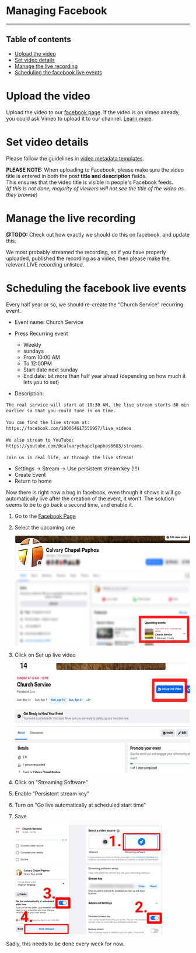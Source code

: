 <h1>Managing Facebook</h1>

----

<h2>Table of contents</h2>

<!-- TOC -->
* [Upload the video](#upload-the-video)
* [Set video details](#set-video-details)
* [Manage the live recording](#manage-the-live-recording)
* [Scheduling the facebook live events](#scheduling-the-facebook-live-events)
<!-- TOC -->

# Upload the video

Upload the video to our [facebook page](https://www.facebook.com/profile.php?id=100064617556957&sk=videos).
If the video is on vimeo already, you could ask Vimeo to upload it to our
channel. [Learn more](vimeo.md#publish-from-vimeo-to-youtube-and-facebook).

# Set video details

Please follow the guidelines in [video metadata templates](video_metadata_templates.md).

**PLEASE NOTE:** When uploading to Facebook, please make sure the video title is entered in both the post __title and description__ fields.<br>
This ensures that the video title is visible in people's Facebook feeds. <br>
_(If this is not done, majority of viewers will not see the title of the video as they browse)_

# Manage the live recording

**@TODO:** Check out how exactly we should do this on facebook, and update this.

We most probably streamed the recording, so if you have properly uploaded, published the recording as a video, then
please make the relevant LIVE recording
unlisted.

# Scheduling the facebook live events

Every half year or so, we should re-create the "Church Service" recurring event.

* Event name: Church Service
* Press Recurring event
    * Weekly
    * sundays
    * From 10:00 AM
    * To 12:00PM
    * Start date next sunday
    * End date: bit more than half year ahead (depending on how much it lets you to set)


* Description:

```
The real service will start at 10:30 AM, the live stream starts 30 min earlier so that you could tune in on time.

You can find the live stream at:
https://facebook.com/100064617556957/live_videos

We also stream to YouTube:
https://youtube.com/@calvarychapelpaphos6683/streams

Join us in real life, or through the live stream!
```

* Settings -> Stream -> Use persistent stream key (!!!)
* Create Event
* Return to home

Now there is right now a bug in facebook, even though it shows it will go automatically live after the creation of the
event, it won't.
The solution seems to be to go back a second time, and enable it.

1. Go to the [Facebook Page](https://www.facebook.com/profile.php?id=100064617556957)
2. Select the upcoming one
    
    <img src="assets/fb/fix_stream/1.jpg" height=300>

3. Click on Set up live video

    <img src="assets/fb/fix_stream/2.jpg" height=300>
4. Click on "Streaming Software"
5. Enable "Persistent stream key"
6. Turn on "Go live automatically at scheduled start time"
7. Save

    <img src="assets/fb/fix_stream/3.jpg" height=300>

Sadly, this needs to be done every week for now.
